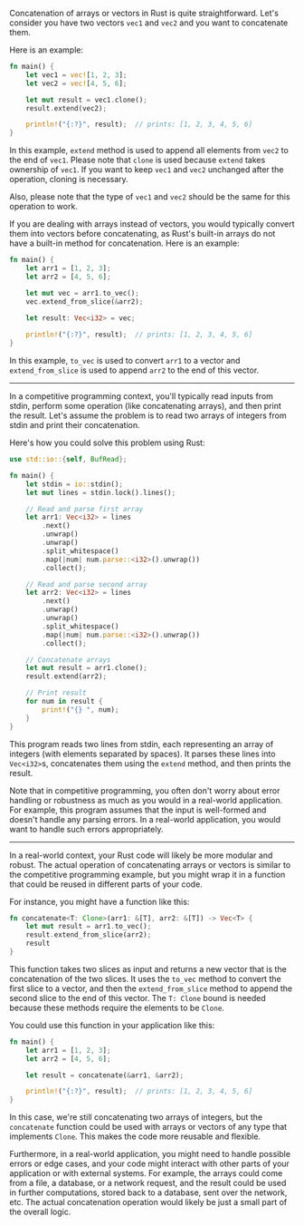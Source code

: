 Concatenation of arrays or vectors in Rust is quite straightforward. Let's consider you have two vectors `vec1` and `vec2` and you want to concatenate them.

Here is an example:

```rust
fn main() {
    let vec1 = vec![1, 2, 3];
    let vec2 = vec![4, 5, 6];

    let mut result = vec1.clone();
    result.extend(vec2);

    println!("{:?}", result);  // prints: [1, 2, 3, 4, 5, 6]
}
```

In this example, `extend` method is used to append all elements from `vec2` to the end of `vec1`. Please note that `clone` is used because `extend` takes ownership of `vec1`. If you want to keep `vec1` and `vec2` unchanged after the operation, cloning is necessary.

Also, please note that the type of `vec1` and `vec2` should be the same for this operation to work.

If you are dealing with arrays instead of vectors, you would typically convert them into vectors before concatenating, as Rust's built-in arrays do not have a built-in method for concatenation. Here is an example:

```rust
fn main() {
    let arr1 = [1, 2, 3];
    let arr2 = [4, 5, 6];

    let mut vec = arr1.to_vec();
    vec.extend_from_slice(&arr2);

    let result: Vec<i32> = vec;
    
    println!("{:?}", result);  // prints: [1, 2, 3, 4, 5, 6]
}
```

In this example, `to_vec` is used to convert `arr1` to a vector and `extend_from_slice` is used to append `arr2` to the end of this vector.

---
In a competitive programming context, you'll typically read inputs from stdin, perform some operation (like concatenating arrays), and then print the result. Let's assume the problem is to read two arrays of integers from stdin and print their concatenation.

Here's how you could solve this problem using Rust:

```rust
use std::io::{self, BufRead};

fn main() {
    let stdin = io::stdin();
    let mut lines = stdin.lock().lines();

    // Read and parse first array
    let arr1: Vec<i32> = lines
        .next()
        .unwrap()
        .unwrap()
        .split_whitespace()
        .map(|num| num.parse::<i32>().unwrap())
        .collect();

    // Read and parse second array
    let arr2: Vec<i32> = lines
        .next()
        .unwrap()
        .unwrap()
        .split_whitespace()
        .map(|num| num.parse::<i32>().unwrap())
        .collect();

    // Concatenate arrays
    let mut result = arr1.clone();
    result.extend(arr2);

    // Print result
    for num in result {
        print!("{} ", num);
    }
}
```

This program reads two lines from stdin, each representing an array of integers (with elements separated by spaces). It parses these lines into `Vec<i32>`s, concatenates them using the `extend` method, and then prints the result.

Note that in competitive programming, you often don't worry about error handling or robustness as much as you would in a real-world application. For example, this program assumes that the input is well-formed and doesn't handle any parsing errors. In a real-world application, you would want to handle such errors appropriately.

---
In a real-world context, your Rust code will likely be more modular and robust. The actual operation of concatenating arrays or vectors is similar to the competitive programming example, but you might wrap it in a function that could be reused in different parts of your code.

For instance, you might have a function like this:

```rust
fn concatenate<T: Clone>(arr1: &[T], arr2: &[T]) -> Vec<T> {
    let mut result = arr1.to_vec();
    result.extend_from_slice(arr2);
    result
}
```

This function takes two slices as input and returns a new vector that is the concatenation of the two slices. It uses the `to_vec` method to convert the first slice to a vector, and then the `extend_from_slice` method to append the second slice to the end of this vector. The `T: Clone` bound is needed because these methods require the elements to be `Clone`.

You could use this function in your application like this:

```rust
fn main() {
    let arr1 = [1, 2, 3];
    let arr2 = [4, 5, 6];

    let result = concatenate(&arr1, &arr2);

    println!("{:?}", result);  // prints: [1, 2, 3, 4, 5, 6]
}
```

In this case, we're still concatenating two arrays of integers, but the `concatenate` function could be used with arrays or vectors of any type that implements `Clone`. This makes the code more reusable and flexible.

Furthermore, in a real-world application, you might need to handle possible errors or edge cases, and your code might interact with other parts of your application or with external systems. For example, the arrays could come from a file, a database, or a network request, and the result could be used in further computations, stored back to a database, sent over the network, etc. The actual concatenation operation would likely be just a small part of the overall logic.